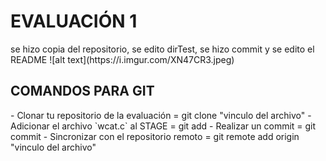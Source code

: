<h1>EVALUACIÓN 1</h1>
 se hizo copia del repositorio, se edito dirTest, se hizo commit y se   edito el README
 ![alt text](https://i.imgur.com/XN47CR3.jpeg)
 <h2>COMANDOS PARA GIT</h2>
 - Clonar tu repositorio de la evaluación = git clone "vinculo del archivo"
 - Adicionar el archivo `wcat.c` al STAGE = git add <wcat.c>
 - Realizar un commit = git commit
 - Sincronizar con el repositorio remoto = git remote add origin  "vinculo del archivo"
